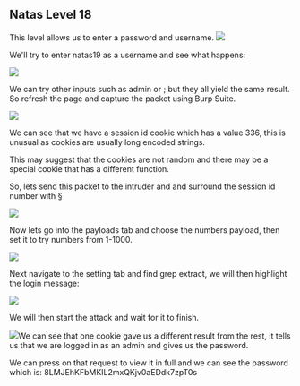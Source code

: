 <h2>Natas Level 18</h2>
<p>This level allows us to enter a password and username.
<img src="https://i.imgur.com/7kknLnv.jpeg"/>
<p>We'll try to enter natas19 as a username and see what happens:</p>
<img src="https://i.imgur.com/ml4Rpm2.jpeg"/>
<p>We can try other inputs such as admin or ; but they all yield the same result. So refresh the page and capture the packet using Burp Suite.</p>
<img src="https://i.imgur.com/xBrHBe6.jpeg"/>
<p>We can see that we have a session id cookie which has a value 336, this is unusual as cookies are usually long encoded strings.</p>
<p>This may suggest that the cookies are not random and there may be a special cookie that has a different function.</p>
<p>So, lets send this packet to the intruder and and surround the session id number with §</p>
<img src="https://i.imgur.com/XVmIbCU.jpeg"/>
<p>Now lets go into the payloads tab and choose the numbers payload, then set it to try numbers from 1-1000.</p>
<img src="https://i.imgur.com/yFHEVrB.jpeg"/>
<p>Next navigate to the setting tab and find grep extract, we will then highlight the login message:</p>
<img src="https://i.imgur.com/hmPg9q9.jpeg"/>
<p>We will then start the attack and wait for it to finish.</p>
<img src="https://i.imgur.com/rpM3HMk.jpeg"/.
<p>We can see that one cookie gave us a different result from the rest, it tells us that we are logged in as an admin and gives us the password.</p>
<p>We can press on that request to view it in full and we can see the password which is: 8LMJEhKFbMKIL2mxQKjv0aEDdk7zpT0s</p>

